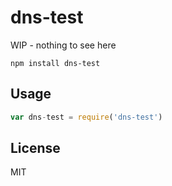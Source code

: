# dns-test

WIP - nothing to see here

```
npm install dns-test
```

## Usage

``` js
var dns-test = require('dns-test')
```

## License

MIT
